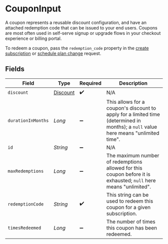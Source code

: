 # CouponInput

A coupon represents a reusable discount configuration, and have an attached redemption code that can be issued to your end users. Coupons are most often used in self-serve signup or upgrade flows in your checkout experience or billing portal.

To redeem a coupon, pass the `redemption_code` property in the [create subscription](https://docs.withorb.com/docs/orb-docs/api-reference/operations/create-a-subscription) or [schedule plan change](https://docs.withorb.com/docs/orb-docs/api-reference/operations/create-a-subscription-schedule-plan-change) request. 



## Fields

| Field                                                                                                                               | Type                                                                                                                                | Required                                                                                                                            | Description                                                                                                                         |
| ----------------------------------------------------------------------------------------------------------------------------------- | ----------------------------------------------------------------------------------------------------------------------------------- | ----------------------------------------------------------------------------------------------------------------------------------- | ----------------------------------------------------------------------------------------------------------------------------------- |
| `discount`                                                                                                                          | [Discount](../../models/shared/Discount.md)                                                                                         | :heavy_check_mark:                                                                                                                  | N/A                                                                                                                                 |
| `durationInMonths`                                                                                                                  | *Long*                                                                                                                              | :heavy_minus_sign:                                                                                                                  | This allows for a coupon's discount to apply for a limited time (determined in months); a `null` value here means "unlimited time". |
| `id`                                                                                                                                | *String*                                                                                                                            | :heavy_minus_sign:                                                                                                                  | N/A                                                                                                                                 |
| `maxRedemptions`                                                                                                                    | *Long*                                                                                                                              | :heavy_minus_sign:                                                                                                                  | The maximum number of redemptions allowed for this coupon before it is exhausted; `null` here means "unlimited".                    |
| `redemptionCode`                                                                                                                    | *String*                                                                                                                            | :heavy_check_mark:                                                                                                                  | This string can be used to redeem this coupon for a given subscription.                                                             |
| `timesRedeemed`                                                                                                                     | *Long*                                                                                                                              | :heavy_minus_sign:                                                                                                                  | The number of times this coupon has been redeemed.                                                                                  |